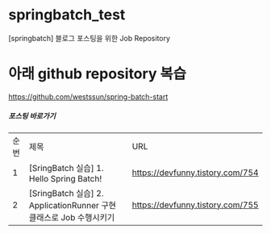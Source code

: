 # springbatch_test
[springbatch] 블로그 포스팅을 위한 Job Repository

# 아래 github repository 복습
https://github.com/westssun/spring-batch-start


##### 포스팅 바로가기
| | | |
|-|-|-|
|순번|제목|URL|
|1|[SringBatch 실습] 1. Hello Spring Batch!|https://devfunny.tistory.com/754|
|2|[SringBatch 실습] 2. ApplicationRunner 구현 클래스로 Job 수행시키기|https://devfunny.tistory.com/755|
